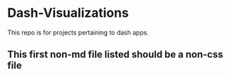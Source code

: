 # Dash-Visualizations
This repo is for projects pertaining to dash apps.
## This first non-md file listed should be a non-css file 
